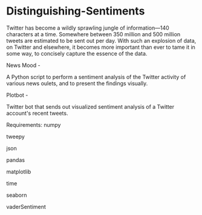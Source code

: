# Distinguishing-Sentiments
Twitter has become a wildly sprawling jungle of information—140 characters at a time. Somewhere between 350 million and 500 million tweets are estimated to be sent out per day. With such an explosion of data, on Twitter and elsewhere, it becomes more important than ever to tame it in some way, to concisely capture the essence of the data.

News Mood - 

A Python script to perform a sentiment analysis of the Twitter activity of various news oulets, and to present the findings visually.

Plotbot -

Twitter bot that sends out visualized sentiment analysis of a Twitter account's recent tweets.

Requirements:
numpy

tweepy

json

pandas

matplotlib

time

seaborn

vaderSentiment


